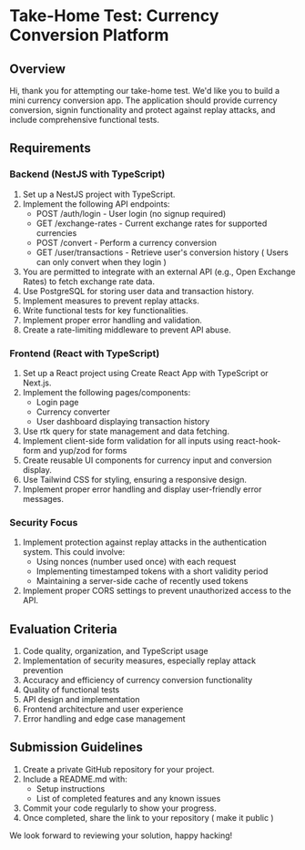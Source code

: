 # Take-Home Test: Currency Conversion Platform

## Overview
Hi, thank you for attempting our take-home test. We'd like you to build a mini currency conversion app. 
The application should provide currency conversion, signin functionality and protect against replay attacks, and include comprehensive functional tests.

## Requirements

### Backend (NestJS with TypeScript)
1. Set up a NestJS project with TypeScript.
2. Implement the following API endpoints:
   - POST /auth/login - User login (no signup required)
   - GET /exchange-rates - Current exchange rates for supported currencies
   - POST /convert - Perform a currency conversion
   - GET /user/transactions - Retrieve user's conversion history ( Users can only convert when they login )
3. You are permitted to integrate with an external API (e.g., Open Exchange Rates) to fetch exchange rate data.
4. Use PostgreSQL for storing user data and transaction history.
5. Implement measures to prevent replay attacks.
6. Write functional tests for key functionalities.
7. Implement proper error handling and validation.
8. Create a rate-limiting middleware to prevent API abuse.

### Frontend (React with TypeScript)
1. Set up a React project using Create React App with TypeScript or Next.js.
2. Implement the following pages/components:
   - Login page
   - Currency converter
   - User dashboard displaying transaction history
3. Use rtk query for state management and data fetching.
5. Implement client-side form validation for all inputs using react-hook-form and yup/zod for forms
6. Create reusable UI components for currency input and conversion display.
7. Use Tailwind CSS for styling, ensuring a responsive design.
8. Implement proper error handling and display user-friendly error messages.

### Security Focus
1. Implement protection against replay attacks in the authentication system. This could involve:
   - Using nonces (number used once) with each request
   - Implementing timestamped tokens with a short validity period
   - Maintaining a server-side cache of recently used tokens
2. Implement proper CORS settings to prevent unauthorized access to the API.


## Evaluation Criteria

1. Code quality, organization, and TypeScript usage
2. Implementation of security measures, especially replay attack prevention
3. Accuracy and efficiency of currency conversion functionality
4. Quality of functional tests
5. API design and implementation
6. Frontend architecture and user experience
7. Error handling and edge case management

## Submission Guidelines

1. Create a private GitHub repository for your project.
2. Include a README.md with:
   - Setup instructions
   - List of completed features and any known issues
3. Commit your code regularly to show your progress.
4. Once completed, share the link to your repository ( make it public )

We look forward to reviewing your solution, happy hacking!
